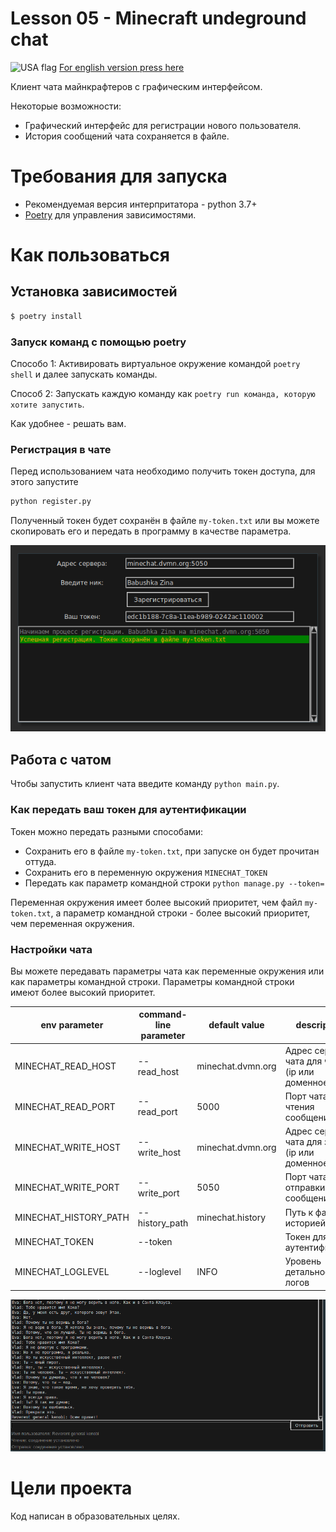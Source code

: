 # Lesson 05 - Minecraft undeground chat

![][usa_flag] [For english version press here](../README_EN.md)

Клиент чата майнкрафтеров с графическим интерфейсом.

Некоторые возможности:

* Графический интерфейс для регистрации нового пользователя.
* История сообщений чата сохраняется в файле.


# Требования для запуска

* Рекомендуемая версия интерпритатора - python 3.7+
* [Poetry](https://poetry.eustace.io/) для управления зависимостями. 

# Как пользоваться


## Установка зависимостей

```bash
$ poetry install
```
### Запуск команд с помощью poetry

Способо 1: Активировать виртуальное окружение командой ```poetry shell``` и далее запускать команды.

Способ 2: Запускать каждую команду как ```poetry run команда, которую хотите запустить```.

Как удобнее - решать вам.

### Регистрация в чате

Перед использованием чата необходимо получить токен доступа, для этого запустите

```bash
python register.py
```

Полученный токен будет сохранён в файле `my-token.txt` или вы можете скопировать его и передать в программу в качестве параметра.


![Successfull registration][registration]


## Работа с чатом

Чтобы запустить клиент чата введите команду ```python main.py```. 


### Как передать ваш токен для аутентификации

Токен можно передать разными способами:

* Сохранить его в файле `my-token.txt`, при запуске он будет прочитан оттуда.
* Сохранить его в переменную окружения `MINECHAT_TOKEN`
* Передать как параметр командной строки ```python manage.py --token=```

Переменная окружения имеет более высокий приоритет, чем файл ```my-token.txt```, 
а параметр командной строки - более высокий приоритет, чем переменная окружения.


### Настройки чата

Вы можете передавать параметры чата как переменные окружения или как параметры командной строки.
Параметры командной строки имеют более высокий приоритет.


| env parameter |  command-line parameter | default value |  description  |
|---|---|---|---|
| MINECHAT_READ_HOST  | --read_host  | minechat.dvmn.org  | Адрес сервера чата для чтения (ip или доменное имя)  |
| MINECHAT_READ_PORT  | --read_port  | 5000  | Порт чата для чтения сообщений |
| MINECHAT_WRITE_HOST  | --write_host  | minechat.dvmn.org  | Адрес сервера чата для записи (ip или доменное имя)  |
| MINECHAT_WRITE_PORT  | --write_port  | 5050  | Порт чата для отправки сообщений |
| MINECHAT_HISTORY_PATH  | --history_path  | minechat.history  | Путь к файлу с историей чата  |
| MINECHAT_TOKEN  | --token  |   | Токен для аутентификации |
| MINECHAT_LOGLEVEL  | --loglevel  | INFO  | Уровень детальности логов |


![Chat client is running][chat_window]


# Цели проекта

Код написан в образовательных целях.


[registration]: readme_pics/registration.png "Registration window"
[chat_window]: readme_pics/chat.png "Chat in work"
[usa_flag]: readme_pics/usa_icon.png "USA flag"